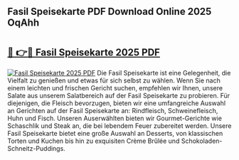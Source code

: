 ## Fasil Speisekarte PDF Download Online 2025 OqAhh

# <h2><a href="http://gc99qqx.nevu.top/?p=Fasil+Speisekarte">🔗 👉🔴 Fasil Speisekarte 2025 PDF</a></h2>

[![Fasil Speisekarte 2025 PDF](https://i.imgur.com/dBaPXMq.png)](http://gc99qqx.nevu.top/?p=Fasil+Speisekarte)
Die Fasil Speisekarte ist eine Gelegenheit, die Vielfalt zu genießen und etwas für sich selbst zu wählen. Wenn Sie nach einem leichten und frischen Gericht suchen, empfehlen wir Ihnen, unsere Salate aus unserem Salatbereich auf der Fasil Speisekarte zu probieren. Für diejenigen, die Fleisch bevorzugen, bieten wir eine umfangreiche Auswahl an Gerichten auf der Fasil Speisekarte an: Rindfleisch, Schweinefleisch, Huhn und Fisch. Unseren Auserwählten bieten wir Gourmet-Gerichte wie Schaschlik und Steak an, die bei lebendem Feuer zubereitet werden. Unsere Fasil Speisekarte bietet eine große Auswahl an Desserts, von klassischen Torten und Kuchen bis hin zu exquisiten Crème Brûlée und Schokoladen-Schneitz-Puddings.
